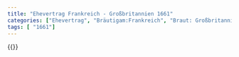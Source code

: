 ```yaml
---
title: "Ehevertrag Frankreich - Großbritannien 1661"
categories: ["Ehevertrag", "Bräutigam:Frankreich", "Braut: Großbritannien", "Eheschließung vollzogen?:Ja", "verschiedenkonfessionelle Ehe?:Ja", "Dynastie Bräutigam:Bourbon (Frankreich)", "Akteur Bräutigam:Bourbon (Frankreich)", "Akteur Braut:Stuart", "Textbezug?:nein", "Ständisch?:nein", "Ratifikation?:nein", "Sonstiges?:ja", "Bräutigam:Frankreich", "Braut: Großbritannien"]
tags: [ "1661"]
---
```

<!--more-->
{{<v121>}}